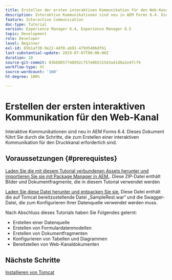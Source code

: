```yaml
---
title: Erstellen der ersten interaktiven Kommunikation für den Web-Kanal
description: Interaktive Kommunikationen sind neu in AEM Forms 6.4. Dieses Dokument führt Sie durch die Schritte, die zum Erstellen einer interaktiven Kommunikation für den Web-Kanal erforderlich sind.
feature: Interactive Communication
doc-type: Tutorial
version: Experience Manager 6.4, Experience Manager 6.5
topic: Development
role: Developer
level: Beginner
exl-id: 65b1af30-9e22-4df0-ab91-479d5406df61
last-substantial-update: 2019-07-07T00:00:00Z
duration: 28
source-git-commit: 03b68057748892c757e0b5315d3a41d0a2e4fc79
workflow-type: ht
source-wordcount: '160'
ht-degree: 100%

---
```


# Erstellen der ersten interaktiven Kommunikation für den Web-Kanal

Interaktive Kommunikationen sind neu in AEM Forms 6.4. Dieses Dokument führt Sie durch die Schritte, die zum Erstellen einer interaktiven Kommunikation für den Druckkanal erforderlich sind.

## Voraussetzungen {#prerequistes}

[Laden Sie die mit diesem Tutorial verbundenen Assets herunter und importieren Sie sie mit Package Manager in AEM.](assets/gettingstartedassets.zip). Diese ZIP-Datei enthält Bilder und Dokumentfragmente, die in diesem Tutorial verwendet werden

[Laden Sie diese Datei herunter und entpacken Sie sie.](assets/warfileandswaggerfile.zip) Diese Datei enthält die auf Tomcat bereitzustellende Datei „SampleRest.war“ und die Swagger-Datei, die zum Konfigurieren Ihrer Datenquelle verwendet werden muss.

Nach Abschluss dieses Tutorials haben Sie Folgendes gelernt:

* Erstellen einer Datenquelle
* Erstellen von Formulardatenmodellen
* Erstellen von Dokumentfragmenten
* Konfigurieren von Tabellen und Diagrammen
* Bereitstellen von Web-Kanaldokumenten

## Nächste Schritte

[Installieren von Tomcat](./partone.md)
